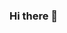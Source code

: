### Hi there 👋

<!--

###![IMG_1616](https://github.com/Zhou4truth/Zhou4truth/assets/142247626/c1bb4d4d-9c88-4649-8f25-755933c8b88b)

###- 🔭 I’m currently working on Computing and Software.
###- 🌱 I’m currently learning CUDA and Open ACC.
###- 👯 I’m looking to collaborate on Image Guided Navigation System for Robotics.
###- 🤔 I’m looking for help with industrial software integration.
###- 💬 Ask me about Feelings about life in Ontario, Canada.
###- 📫 How to reach me: ppnutsp@gmail.com
-->
